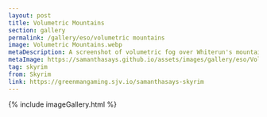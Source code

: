 ```yaml
---
layout: post
title: Volumetric Mountains
section: gallery
permalink: /gallery/eso/volumetric mountains
image: Volumetric Mountains.webp
metaDescription: A screenshot of volumetric fog over Whiterun's mountains from The Elder Scrolls V&#58; Skyrim, taken by Samantha Says.
metaImage: https://samanthasays.github.io/assets/images/gallery/eso/Volumetric Mountains.webp
tag: skyrim
from: Skyrim
link: https://greenmangaming.sjv.io/samanthasays-skyrim
---
```

{% include imageGallery.html %}